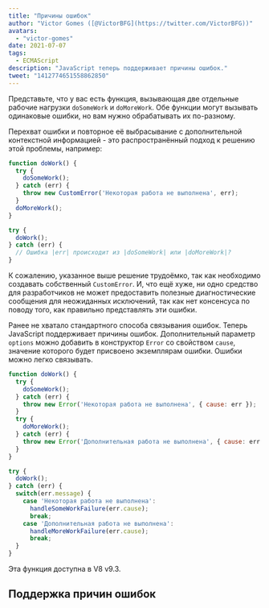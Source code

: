 ```yaml
---
title: "Причины ошибок"
author: "Victor Gomes ([@VictorBFG](https://twitter.com/VictorBFG))"
avatars: 
  - "victor-gomes"
date: 2021-07-07
tags: 
  - ECMAScript
description: "JavaScript теперь поддерживает причины ошибок."
tweet: "1412774651558862850"
---
```


Представьте, что у вас есть функция, вызывающая две отдельные рабочие нагрузки `doSomeWork` и `doMoreWork`. Обе функции могут вызывать одинаковые ошибки, но вам нужно обрабатывать их по-разному.

Перехват ошибки и повторное её выбрасывание с дополнительной контекстной информацией - это распространённый подход к решению этой проблемы, например:

```js
function doWork() {
  try {
    doSomeWork();
  } catch (err) {
    throw new CustomError('Некоторая работа не выполнена', err);
  }
  doMoreWork();
}

try {
  doWork();
} catch (err) {
  // Ошибка |err| происходит из |doSomeWork| или |doMoreWork|?
}
```

К сожалению, указанное выше решение трудоёмко, так как необходимо создавать собственный `CustomError`. И, что ещё хуже, ни одно средство для разработчиков не может предоставить полезные диагностические сообщения для неожиданных исключений, так как нет консенсуса по поводу того, как правильно представлять эти ошибки.

<!--truncate-->
Ранее не хватало стандартного способа связывания ошибок. Теперь JavaScript поддерживает причины ошибок. Дополнительный параметр `options` можно добавить в конструктор `Error` со свойством `cause`, значение которого будет присвоено экземплярам ошибки. Ошибки можно легко связывать.

```js
function doWork() {
  try {
    doSomeWork();
  } catch (err) {
    throw new Error('Некоторая работа не выполнена', { cause: err });
  }
  try {
    doMoreWork();
  } catch (err) {
    throw new Error('Дополнительная работа не выполнена', { cause: err });
  }
}

try {
  doWork();
} catch (err) {
  switch(err.message) {
    case 'Некоторая работа не выполнена':
      handleSomeWorkFailure(err.cause);
      break;
    case 'Дополнительная работа не выполнена':
      handleMoreWorkFailure(err.cause);
      break;
  }
}
```

Эта функция доступна в V8 v9.3.

## Поддержка причин ошибок

<feature-support chrome="93 https://chromium-review.googlesource.com/c/v8/v8/+/2784681"
                 firefox="91 https://bugzilla.mozilla.org/show_bug.cgi?id=1679653"
                 safari="15 https://bugs.webkit.org/show_bug.cgi?id=223302"
                 nodejs="no"
                 babel="no"></feature-support>
